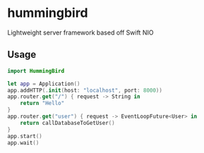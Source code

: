 # hummingbird

Lightweight server framework based off Swift NIO

## Usage

```swift
import HummingBird

let app = Application()
app.addHTTP(.init(host: "localhost", port: 8000))
app.router.get("/") { request -> String in
    return "Hello"
}
app.router.get("user") { request -> EventLoopFuture<User> in
    return callDatabaseToGetUser()
}
app.start()
app.wait()
```
